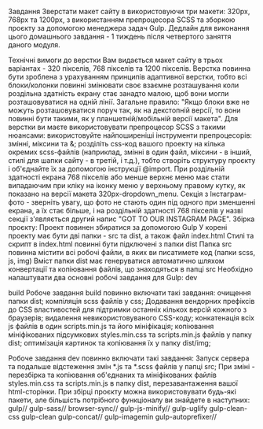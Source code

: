 Завдання
Зверстати макет сайту в використовуючи три макети: 320px, 768px та 1200px, з використанням препроцесора SCSS та зборкою проєкту за допомогою менеджера задач Gulp. Дедлайн для виконання цього домашнього завдання - 1 тиждень після четвертого заняття даного модуля.

Технічні вимоги до верстки
Вам видається макет сайту в трьох варіантах - 320 пікселів, 768 пікселів та 1200 пікселів.
Верстка повинна бути зроблена з урахуванням принципів адаптивної верстки, тобто всі блоки/колонки повинні змінювати своє взаємне розташування коли роздільна здатність екрану стає занадто малою, щоб вони могли розташовуватися на одній лінії. Загальне правило: "Якщо блоки вже не можуть розташовуватися поруч так, як на декстопній версії, то вони повинні бути такими, як у планшетній/мобільній версії макета".
Для верстки ви маєте використовувати препроцесор SCSS з такими нюансами:
використовуйте найпоширеніші інструменти препроцесорів: змінні, міксини та &;
розділіть css-код вашого проекту на кілька окремих scss-файлів (наприклад, змінні в один файл, міксини - в інший, стилі для шапки сайту - в третій, і т.д.), тобто створіть структуру проєкту і об'єднайте їх за допомогою інструкції @import.
При роздільній здатності екрана 768 пікселів або менше верхнє меню має стати випадаючим при кліку на іконку меню у верхньому правому кутку, як показано на версії макета 320px-dropdown_menu.
Секція з Інстаграм-фото - зверніть увагу, що фото не стають один під одного при зменшенні екрана, а їх стає більше, і на роздільній здатності 768 пікселів у назві секції з'являється другий напис "GOT TO OUR INSTAGRAM PAGE".
Збірка проєкту:
Проект повинен збиратися за допомогою Gulp
У корені проекту має бути дві папки - src та dist, а також файл index.html
Стилі та скрипт в index.html повинні бути підключені з папки dist
Папка src повинна містити всі робочі файли, в яких ви писатимете код (папки scss, js, img)
Вміст папки dist має генеруватися автоматично шляхом конвертації та копіювання файлів, що знаходяться в папці src
Необхідно налаштувати два основні робочі завдання для Gulp:
dev


build
Робоче завдання build повинно включати такі завдання:
очищення папки dist;
компіляція scss файлів у css;
Додавання вендорних префіксів до CSS властивостей для підтримки останніх кількох версій кожного з браузерів;
видалення невикористовуваного CSS-коду;
конкатенація всіх js файлів в один scripts.min.js та його мініфікація;
копіювання мініфікованих підсумкових styles.min.css та scripts.min.js файлів у папку dist;
оптимізація картинок та копіювання їх у папку dist/img;



Робоче завдання dev повинно включати такі завдання:
Запуск сервера та подальше відстеження змін *.js та *.scss файлів у папці src;
При зміні - перезбірка та копіювання об'єднаних та мініфікованих файлів styles.min.css та scripts.min.js в папку dist, перезавантаження вашої html-сторінки.
При збірці проєкту можна використовувати будь-які пакети, але більшість потрібного функціоналу ви знайдете в наступних:
gulp//
gulp-sass//
browser-sync//
gulp-js-minify//
gulp-uglify
gulp-clean-css
gulp-clean
gulp-concat//
gulp-imagemin
gulp-autoprefixer//